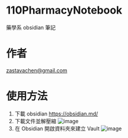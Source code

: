 # 110PharmacyNotebook
藥學系 obsidian 筆記
# 作者
zastavachen@gmail.com
# 使用方法
1. 下載 obsidian https://obsidian.md/
2. 下載文件並解壓縮
![image](https://github.com/mattchen0421/110PharmacyNotebook/assets/85752949/0ea8f115-e2b7-4051-857e-826f5e425e66)
3. 在 Obsidian 開啟資料夾來建立 Vault
![image](https://github.com/mattchen0421/110PharmacyNotebook/assets/85752949/adce11f8-b5d6-45e0-9fb6-eae1d3fa9cae)


